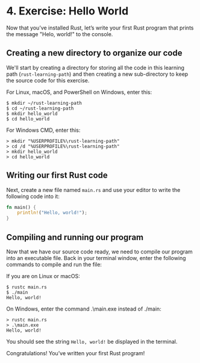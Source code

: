 # 4. Exercise: Hello World

Now that you’ve installed Rust, let’s write your first Rust program that prints the message "Helo,
world!" to the console.


## Creating a new directory to organize our code

We'll start by creating a directory for storing all the code in this learning path
(`rust-learning-path`) and then creating a new sub-directory to keep the source code for this
exercise.

For Linux, macOS, and PowerShell on Windows, enter this:

    $ mkdir ~/rust-learning-path
    $ cd ~/rust-learning-path
    $ mkdir hello_world
    $ cd hello_world

For Windows CMD, enter this:

    > mkdir "%USERPROFILE%\rust-learning-path"
    > cd /d "%USERPROFILE%\rust-learning-path"
    > mkdir hello_world
    > cd hello_world


## Writing our first Rust code

Next, create a new file named `main.rs` and use your editor to write the following code into it:

```rust
fn main() {
	println!("Hello, world!");
}
```

## Compiling and running our program

Now that we have our source code ready, we need to compile our program into an executable file.
Back in your terminal window, enter  the following commands to compile and run the file:

If you are on Linux or macOS:

    $ rustc main.rs
    $ ./main
    Hello, world!

On Windows, enter the command .\main.exe instead of ./main:

    > rustc main.rs
    > .\main.exe
    Hello, world!

You should see the string `Hello, world!` be displayed in the terminal.

Congratulations! You’ve written your first Rust program!
